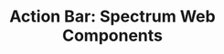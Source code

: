 ---
layout: examples.njk
title: 'Action Bar: Spectrum Web Components'
displayName: Action Bar
componentName: action-bar
componentHeading: sp-action-bar
tags:
  - component-examples
---